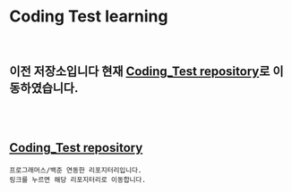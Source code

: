 # Coding Test learning
</br>

 이전 저장소입니다 현재 [Coding_Test repository](https://github.com/parking-place/Coding_Test)로 이동하였습니다.
 -
</br></br>

## [Coding_Test repository](https://github.com/parking-place/Coding_Test)

    프로그래머스/백준 연동한 리포지터리입니다.
    링크를 누르면 해당 리포지터리로 이동합니다.
